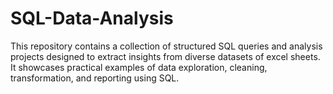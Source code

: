 # SQL-Data-Analysis
This repository contains a collection of structured SQL queries and analysis projects designed to extract insights from diverse datasets of excel sheets. It showcases practical examples of data exploration, cleaning, transformation, and reporting using SQL.
